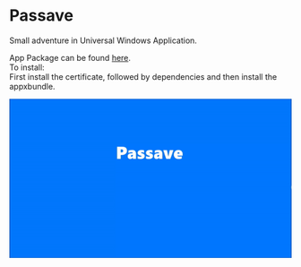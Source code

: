 # Passave
Small adventure in Universal Windows Application.  

App Package can be found [here](https://drive.google.com/open?id=0B5KaKc3zJIuPeDU1UzVlcGY1MzQ).  
To install:   
First install the certificate, followed by dependencies and then install the appxbundle.  

![Promo](https://github.com/mahimg/Passave/blob/master/Promo/promo.gif)
